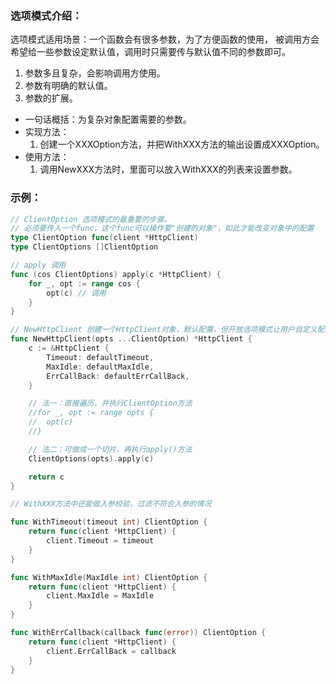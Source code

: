 ### 选项模式介绍：
选项模式适用场景：一个函数会有很多参数，为了方便函数的使用，
被调用方会希望给一些参数设定默认值，调用时只需要传与默认值不同的参数即可。
1. 参数多且复杂，会影响调用方使用。
2. 参数有明确的默认值。
3. 参数的扩展。

- 一句话概括：为复杂对象配置需要的参数。
- 实现方法：
    1. 创建一个XXXOption方法，并把WithXXX方法的输出设置成XXXOption。
- 使用方法：
    1. 调用NewXXX方法时，里面可以放入WithXXX的列表来设置参数。

### 示例：
```go
// ClientOption 选项模式的最重要的步骤。
// 必须要传入一个func，这个func可以操作要"创建的对象"，如此才能改变对象中的配置
type ClientOption func(client *HttpClient)
type ClientOptions []ClientOption

// apply 调用
func (cos ClientOptions) apply(c *HttpClient) {
    for _, opt := range cos {
        opt(c) // 调用
    }
}

// NewHttpClient 创建一个HttpClient对象，默认配置，但开放选项模式让用户自定义配置。
func NewHttpClient(opts ...ClientOption) *HttpClient {
    c := &HttpClient {
        Timeout: defaultTimeout,
        MaxIdle: defaultMaxIdle,
        ErrCallBack: defaultErrCallBack,
    }

    // 法一：直接遍历，并执行ClientOption方法
    //for _, opt := range opts {
    //	opt(c)
    //}

    // 法二：可做成一个切片，再执行apply()方法
    ClientOptions(opts).apply(c)

    return c
}

// WithXXX方法中还能做入参校验，过滤不符合入参的情况

func WithTimeout(timeout int) ClientOption {
    return func(client *HttpClient) {
        client.Timeout = timeout
    }
}

func WithMaxIdle(MaxIdle int) ClientOption {
    return func(client *HttpClient) {
        client.MaxIdle = MaxIdle
    }
}

func WithErrCallback(callback func(error)) ClientOption {
    return func(client *HttpClient) {
        client.ErrCallBack = callback
    }
}

```
